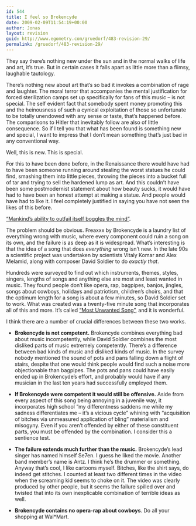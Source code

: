 ```yaml
---
id: 544
title: I feel so Brokencyde
date: 2009-02-09T11:54:19+00:00
author: Jonas
layout: revision
guid: http://www.egometry.com/gruedorf/483-revision-29/
permalink: /gruedorf/483-revision-29/
---
```

They say there&#8217;s nothing new under the sun and in the normal walks of life and art, it&#8217;s true. But in certain cases it falls apart as little more than a flimsy, laughable tautology.

There&#8217;s nothing new about art that&#8217;s so bad it invokes a combination of rage and laughter. The moral terror that accompanies the mental justification for forced sterilization camps set up specifically for fans of this music &#8211; is not special. The self evident fact that somebody spent money promoting this and the heinousness of such a cynical exploitation of those so unfortunate to be totally unendowed with any sense or taste, that&#8217;s happened before. The comparisons to Hitler that inevitably follow are also of little consequence. So if I tell you that what has been found is something new and special, I want to impress that I don&#8217;t mean something that&#8217;s just bad in any conventional way.

Well, this is new. This is special.

For this to have been done before, in the Renaissance there would have had to have been someone running around stealing the worst statues he could find, smashing them into little pieces, throwing the pieces into a bucket full of tar and trying to sell the hardened lump as art. And this couldn&#8217;t have been some postmodernist statement about how beauty sucks, it would have had to have been an honest attempt at making a statue. And people would have had to like it. I feel completely justified in saying you have not seen the likes of this before.

  
[&#8220;Mankind&#8217;s ability to outfail itself boggles the mind&#8221;](http://vimeo.com/1651661).

The problem should be obvious. Freaxxx by Brokencyde is a laundry list of everything wrong with music, where every component could ruin a song on its own, and the failure is as deep as it is widespread. What&#8217;s interesting is that the idea of a song that does _everything_ wrong isn&#8217;t new. In the late 90s a scientific project was undertaken by scientists Vitaly Komar and Alex Melamid, along with composer David Soldier to do _exactly that_.

Hundreds were surveyed to find out which instruments, themes, styles, singers, lengths of songs and anything else are most and least wanted in music. They found people don&#8217;t like opera, rap, bagpipes, banjos, jingles, songs about cowboys, holidays and patriotism, children&#8217;s choirs, and that the optimum length for a song is about a few minutes, so David Soldier set to work. What was created was a twenty-five minute song that incorporates all of this and more. It&#8217;s called [&#8220;Most Unwanted Song&#8221;](http://blog.wired.com/music/2008/04/a-scientific-at.html), and it is wonderful.



I think there are a number of crucial differences between these two works.

  * **Brokencyde is not competent.** Brokencyde combines everything bad about music incompetently, while David Soldier combines the most disliked parts of music extremely competently. There&#8217;s a difference between bad kinds of music and disliked kinds of music. In the survey nobody mentioned the sound of pots and pans falling down a flight of stairs, despite that one would think people would find such a noise more objectionable than bagpipes. The pots and pans could have easily ended up in Brokencyde&#8217;s effort, and probably would have if any musician in the last ten years had successfully employed them.

  * **If Brokencyde were competent it would still be offensive.** Aside from every aspect of this song being annoying in a juvenile way, it incorporates high school &#8220;my differentness saddens me while my sadness differentiates me &#8211; it&#8217;s a vicious cycle&#8221; whining with &#8220;acquisition of bitches via unmeasured application of bling&#8221; materialism and misogyny. Even if you aren&#8217;t offended by either of these constituent parts, you must be offended by the combination. I consider this a sentience test.

  * **The failure extends much further than the music.** Brokencyde&#8217;s lead singer has named himself Se7en. I guess he liked the movie. Another band member&#8217;s name is Antz. I think he&#8217;s the drummer or something. Anyway that&#8217;s cool, I like cartoons myself. Bitches, like the shirt says, do indeed get stitches. I counted at least two different times in the video when the screaming kid seems to choke on it. The video was clearly produced by other people, but it seems the failure spilled over and twisted that into its own inexplicable combination of terrible ideas as well.

  * **Brokencyde contains no opera-rap about cowboys**. Do all your shopping at Wal*Mart.
